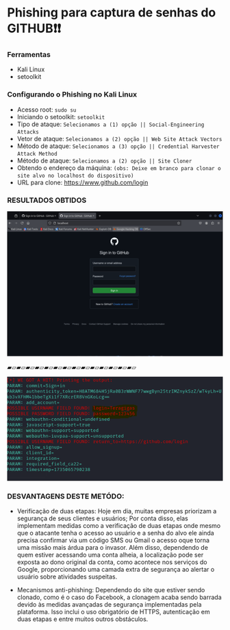 # Phishing para captura de senhas do GITHUB❗❗

### Ferramentas

- Kali Linux
- setoolkit

### Configurando o Phishing no Kali Linux

- Acesso root: ``` sudo su ```
- Iniciando o setoolkit: ``` setoolkit ```
- Tipo de ataque: ```Selecionamos a (1) opção || Social-Engineering Attacks ```
- Vetor de ataque: ```Selecionamos a (2) opção || Web Site Attack Vectors ```
- Método de ataque: ```Selecionamos a (3) opção || Credential Harvester Attack Method ```
- Método de ataque: ```Selecionamos a (2) opção || Site Cloner ```
- Obtendo o endereço da máquina: ``` (obs: Deixe em branco para clonar o site alvo no localhost do dispositivo) ```
- URL para clone: https://www.github.com/login

### RESULTADOS OBTIDOS

![image alt](https://github.com/AgainSantos/cibersecurity-desafio-phishing/blob/master/pagina%20falsa.PNG?raw=true)

▰▱▰▱▰▱▰▱▰▱▰▱▰▱▰▱▰▱▰▱▰▱▰▱▰▱▰▱

![image alt](https://github.com/AgainSantos/cibersecurity-desafio-phishing/blob/master/resultados.PNG?raw=true)


### DESVANTAGENS DESTE METÓDO:

- Verificação de duas etapas: Hoje em dia, muitas empresas priorizam a segurança de seus clientes e usuários; Por conta disso, elas implementam medidas como a verificação de duas etapas onde mesmo que o atacante tenha o acesso ao usuário e a senha do alvo ele ainda precisa confirmar via um código SMS ou Gmail o acesso oque torna uma missão mais árdua para o invasor. Além disso, dependendo de quem estiver acessando uma conta alheia, a localização pode ser exposta ao dono original da conta, como acontece nos serviços do Google, proporcionando uma camada extra de segurança ao alertar o usuário sobre atividades suspeitas.

- Mecanismos anti-phishing: Dependendo do site que estiver sendo clonado, como é o caso do Facebook, a clonagem acaba sendo barrada devido às medidas avançadas de segurança implementadas pela plataforma. Isso inclui o uso obrigatório de HTTPS, autenticação em duas etapas e entre muitos outros obstáculos.
